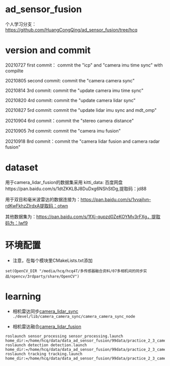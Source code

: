 <!--
 * @Description: 
 * @Author: HCQ
 * @Company(School): UCAS
 * @Email: 1756260160@qq.com
 * @Date: 2021-09-21 14:57:27
 * @LastEditTime: 2021-10-31 13:01:50
 * @FilePath: /ad_sensor_fusion/README.md
-->
# ad_sensor_fusion
个人学习分支：https://github.com/HuangCongQing/ad_sensor_fusion/tree/hcq

# version and commit
20210727 first commit： commit the "icp" and "camera imu time sync" with compilte  

20210805 second commit: commit the "camera camera sync"  

20210814 3rd commit: commit the "update camera imu time sync"  

20210820 4rd commit: commit the "update camera lidar sync"

20210827 5rd commit: commit the "update lidar imu sync and mdt_omp"

20210904 6rd commit：commit the "stereo camera distance"

20210905 7rd commit: commit the "camera imu fusion"

20210918 8rd commit：commit the "camera lidar fusion and camera radar fusion"

# dataset
用于camera_lidar_fusion的数据集采用 kitti_data: 百度网盘https://pan.baidu.com/s/1dtZKKLBJ8DuDxg6NShStDg,提取码：jd88

用于双目和毫米波雷达的数据连接为：https://pan.baidu.com/s/1vvajIvn-rdKwFkhzZIrdxA提取码：otwn

其他数据集为：https://pan.baidu.com/s/1fXj-qupzd0ZeKOYMv3rFXg，提取码为：lwf9

# 环境配置
* 注意，在每个模块里CMakeLists.txt添加

```
set(OpenCV_DIR "/media/hcq/hcq4T/多传感器融合资料/07多相机间的同步实战/opencv/3rdparty/share/OpenCV")
```

# learning

* 相机雷达同步[camera_lidar_sync](src/camera_lidar_sync/src/camera_lidar_sync.cpp)
`./devel/lib/camera_camera_sync/camera_camera_sync_node`

* 相机雷达融合[camera_lidar_fusion](src/camera_lidar_fusion/sensor_processing/src/sensor_processing_lib/sensor_fusion.cpp)

```
roslaunch sensor_processing sensor_processing.launch home_dir:=/home/hcq/data/data_ad_sensor_fusion/99data/practice_2_3_camera_lidar/0012
roslaunch detection detection.launch home_dir:=/home/hcq/data/data_ad_sensor_fusion/99data/practice_2_3_camera_lidar/0012
roslaunch tracking tracking.launch home_dir:=/home/hcq/data/data_ad_sensor_fusion/99data/practice_2_3_camera_lidar/0012

```